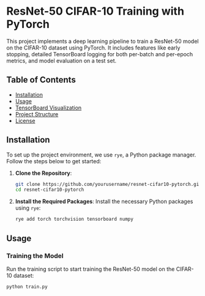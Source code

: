 # ResNet-50 CIFAR-10 Training with PyTorch

This project implements a deep learning pipeline to train a ResNet-50 model on the CIFAR-10 dataset using PyTorch. It includes features like early stopping, detailed TensorBoard logging for both per-batch and per-epoch metrics, and model evaluation on a test set.

## Table of Contents
- [Installation](#installation)
- [Usage](#usage)
- [TensorBoard Visualization](#tensorboard-visualization)
- [Project Structure](#project-structure)
- [License](#license)

## Installation

To set up the project environment, we use `rye`, a Python package manager. Follow the steps below to get started:

1. **Clone the Repository**:
    ```bash
    git clone https://github.com/yourusername/resnet-cifar10-pytorch.git
    cd resnet-cifar10-pytorch
    ```

2. **Install the Required Packages**:
    Install the necessary Python packages using `rye`:
    ```bash
    rye add torch torchvision tensorboard numpy
    ```

## Usage

### Training the Model

Run the training script to start training the ResNet-50 model on the CIFAR-10 dataset:
```bash
python train.py
